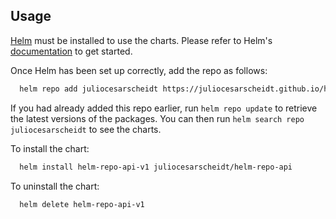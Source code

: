 ## Usage

[Helm](https://helm.sh) must be installed to use the charts.  Please refer to
Helm's [documentation](https://helm.sh/docs) to get started.

Once Helm has been set up correctly, add the repo as follows:

```bash
  helm repo add juliocesarscheidt https://juliocesarscheidt.github.io/helm-repo-api
```

If you had already added this repo earlier, run `helm repo update` to retrieve the latest versions of the packages.  You can then run `helm search repo juliocesarscheidt` to see the charts.

To install the <chart-name> chart:

```bash
  helm install helm-repo-api-v1 juliocesarscheidt/helm-repo-api
```

To uninstall the chart:

```bash
  helm delete helm-repo-api-v1
```
